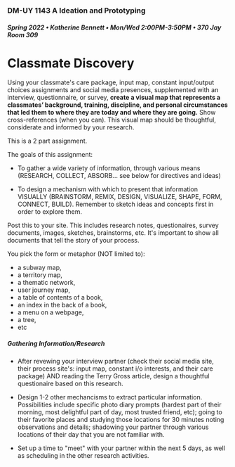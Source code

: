 ### DM-UY 1143 A Ideation and Prototyping
##### Spring 2022 • Katherine Bennett • Mon/Wed 2:00PM-3:50PM • 370 Jay Room 309

# Classmate Discovery

Using your classmate's care package, input map, constant input/output choices assignments and social media presences, supplemented with an interview, questionnaire, or survey, **create a visual map that represents a classmates’ background, training, discipline, and personal circumstances that led them to where they are today and where they are going.** Show cross-references (when you can). This visual map should be thoughtful, considerate and informed by your research.

This is a 2 part assignment.

The goals of this assignment:

* To gather a wide variety of information, through various means (RESEARCH, COLLECT, ABSORB... see below for directives and ideas)

* To design a mechanism with which to present that information VISUALLY (BRAINSTORM, REMIX, DESIGN, VISUALIZE, SHAPE, FORM, CONNECT, BUILD). Remember to sketch ideas and concepts first in order to explore them.


Post this to your site. This includes research notes, questionaires, survey documents, images, sketches, brainstorms, etc. It's important to show all documents that tell the story of your process.

You pick the form or metaphor (NOT limited to): 
* a subway map, 
* a territory map, 
* a thematic network, 
* user journey map, 
* a table of contents of a book, 
* an index in the back of a book,
* a menu on a webpage, 
* a tree, 
* etc

##### Gathering Information/Research

* After revewing your interview partner (check their social media site, their process site's: input map, constant i/o interests, and their care package) AND reading the Terry Gross article, design a thoughtful questionaire based on this research.

* Design 1-2 other mechancisms to extract particular information. Possibilities include specific photo diary prompts (hardest part of their morning, most delightful part of day, most trusted friend, etc); going to their favorite places and studying those locations for 30 minutes noting observations and details; shadowing your partner through various locations of their day that you are not familiar with.

* Set up a time to "meet" with your partner within the next 5 days, as well as scheduling in the other research activities.
